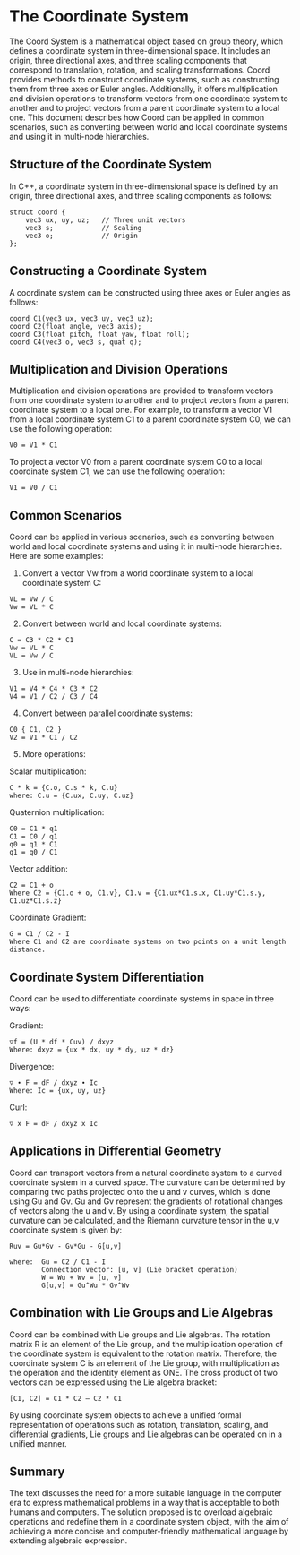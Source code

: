 # The Coordinate System
The Coord System is a mathematical object based on group theory, which defines a coordinate system in three-dimensional space. It includes an origin, three directional axes, and three scaling components that correspond to translation, rotation, and scaling transformations. Coord provides methods to construct coordinate systems, such as constructing them from three axes or Euler angles. Additionally, it offers multiplication and division operations to transform vectors from one coordinate system to another and to project vectors from a parent coordinate system to a local one. This document describes how Coord can be applied in common scenarios, such as converting between world and local coordinate systems and using it in multi-node hierarchies.

## Structure of the Coordinate System

In C++, a coordinate system in three-dimensional space is defined by an origin, three directional axes, and three scaling components as follows:

```
struct coord {
    vec3 ux, uy, uz;   // Three unit vectors
    vec3 s;            // Scaling
    vec3 o;            // Origin
};
```

## Constructing a Coordinate System

A coordinate system can be constructed using three axes or Euler angles as follows:

```
coord C1(vec3 ux, vec3 uy, vec3 uz);
coord C2(float angle, vec3 axis); 
coord C3(float pitch, float yaw, float roll);
coord C4(vec3 o, vec3 s, quat q); 
```

## Multiplication and Division Operations

Multiplication and division operations are provided to transform vectors from one coordinate system to another and to project vectors from a parent coordinate system to a local one. For example, to transform a vector V1 from a local coordinate system C1 to a parent coordinate system C0, we can use the following operation:

```
V0 = V1 * C1
```

To project a vector V0 from a parent coordinate system C0 to a local coordinate system C1, we can use the following operation:

```
V1 = V0 / C1
```

## Common Scenarios

Coord can be applied in various scenarios, such as converting between world and local coordinate systems and using it in multi-node hierarchies. Here are some examples:

1. Convert a vector Vw from a world coordinate system to a local coordinate system C:

```
VL = Vw / C   
Vw = VL * C 
```

2. Convert between world and local coordinate systems:

```
C = C3 * C2 * C1
Vw = VL * C
VL = Vw / C
```

3. Use in multi-node hierarchies:

```
V1 = V4 * C4 * C3 * C2 
V4 = V1 / C2 / C3 / C4
```

4. Convert between parallel coordinate systems:

```
C0 { C1, C2 }
V2 = V1 * C1 / C2
```

5. More operations:

Scalar multiplication:

```
C * k = {C.o, C.s * k, C.u}
where: C.u = {C.ux, C.uy, C.uz}
```

Quaternion multiplication:

```
C0 = C1 * q1 
C1 = C0 / q1
q0 = q1 * C1
q1 = q0 / C1
```

Vector addition:

```
C2 = C1 + o
Where C2 = {C1.o + o, C1.v}, C1.v = {C1.ux*C1.s.x, C1.uy*C1.s.y, C1.uz*C1.s.z}
```

Coordinate Gradient:
```
G = C1 / C2 - I
Where C1 and C2 are coordinate systems on two points on a unit length distance.
```
## Coordinate System Differentiation

Coord can be used to differentiate coordinate systems in space in three ways:

Gradient: 

```
▽f = (U * df * Cuv) / dxyz
Where: dxyz = {ux * dx, uy * dy, uz * dz}
```

Divergence:

```
▽ ∙ F = dF / dxyz ∙ Ic
Where: Ic = {ux, uy, uz}
```

Curl:

```
▽ x F = dF / dxyz x Ic
```

## Applications in Differential Geometry

Coord can transport vectors from a natural coordinate system to a curved coordinate system in a curved space. The curvature can be determined by comparing two paths projected onto the u and v curves, which is done using Gu and Gv. Gu and Gv represent the gradients of rotational changes of vectors along the u and v. By using a coordinate system, the spatial curvature can be calculated, and the Riemann curvature tensor in the u,v coordinate system is given by:

```
Ruv = Gu*Gv - Gv*Gu - G[u,v]

where:  Gu = C2 / C1 - I
        Connection vector: [u, v] (Lie bracket operation)
        W = Wu + Wv = [u, v]
        G[u,v] = Gu^Wu * Gv^Wv
```
## Combination with Lie Groups and Lie Algebras

Coord can be combined with Lie groups and Lie algebras. The rotation matrix R is an element of the Lie group, and the multiplication operation of the coordinate system is equivalent to the rotation matrix. Therefore, the coordinate system C is an element of the Lie group, with multiplication as the operation and the identity element as ONE. The cross product of two vectors can be expressed using the Lie algebra bracket:  
```
[C1, C2] = C1 * C2 – C2 * C1
```
By using coordinate system objects to achieve a unified formal representation of operations such as rotation, translation, scaling, and differential gradients, Lie groups and Lie algebras can be operated on in a unified manner.

## Summary

The text discusses the need for a more suitable language in the computer era to express mathematical problems in a way that is acceptable to both humans and computers. The solution proposed is to overload algebraic operations and redefine them in a coordinate system object, with the aim of achieving a more concise and computer-friendly mathematical language by extending algebraic expression.
